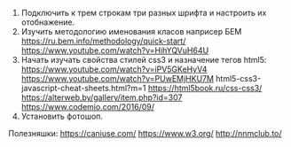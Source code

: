 1) Подключить к трем строкам три разных шрифта и настроить их отобнажение.
2) Изучить методологию именования класов наприсер БЕМ https://ru.bem.info/methodology/quick-start/ https://www.youtube.com/watch?v=HihYQVuH64U
3) Начать изучать свойства стилей css3 и назначение тегов html5:
https://www.youtube.com/watch?v=iPV5GKeHyV4
https://www.youtube.com/watch?v=PUwEMjHKU7M
html5-css3-javascript-cheat-sheets.html?m=1
https://html5book.ru/css-css3/ 
https://alterweb.by/gallery/item.php?id=307 
https://www.codemio.com/2016/09/
4) Установить фотошоп.

Полезняшки:
https://caniuse.com/
https://www.w3.org/
http://nnmclub.to/
